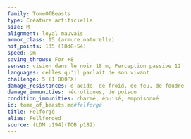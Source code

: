 ```yaml
---
family: TomeOfBeasts
type: Créature artificielle
size: M
alignment: loyal mauvais
armor_class: 15 (armure naturelle)
hit_points: 135 (18d8+54)
speed: 9m
saving_throws: For +8
senses: vision dans le noir 18 m, Perception passive 12
languages: celles qu'il parlait de son vivant
challenge: 5 (1 800PX)
damage_resistances: d'acide, de froid, de feu, de foudre
damage_immunities: nécrotiques, de poison
condition_immunities: charmé, épuisé, empoisonné
id: tome_of_beasts.md#felforgé
title: Felforgé
alias: Fellforged
source: (LDM p194)(TOB p182)
---
```


